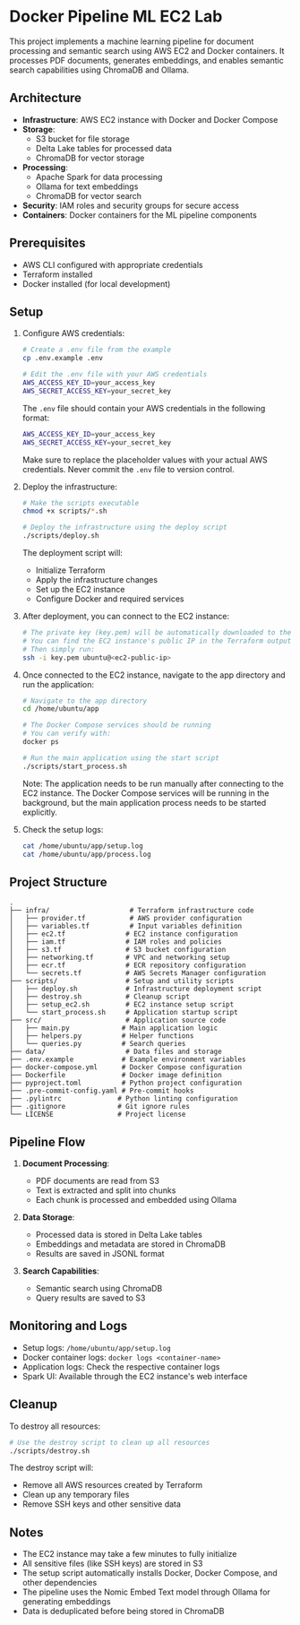 # Docker Pipeline ML EC2 Lab

This project implements a machine learning pipeline for document processing and semantic search using AWS EC2 and Docker containers. It processes PDF documents, generates embeddings, and enables semantic search capabilities using ChromaDB and Ollama.

## Architecture

- **Infrastructure**: AWS EC2 instance with Docker and Docker Compose
- **Storage**: 
  - S3 bucket for file storage
  - Delta Lake tables for processed data
  - ChromaDB for vector storage
- **Processing**: 
  - Apache Spark for data processing
  - Ollama for text embeddings
  - ChromaDB for vector search
- **Security**: IAM roles and security groups for secure access
- **Containers**: Docker containers for the ML pipeline components

## Prerequisites

- AWS CLI configured with appropriate credentials
- Terraform installed
- Docker installed (for local development)

## Setup

1. Configure AWS credentials:
   ```bash
   # Create a .env file from the example
   cp .env.example .env
   
   # Edit the .env file with your AWS credentials
   AWS_ACCESS_KEY_ID=your_access_key
   AWS_SECRET_ACCESS_KEY=your_secret_key
   ```

   The `.env` file should contain your AWS credentials in the following format:
   ```bash
   AWS_ACCESS_KEY_ID=your_access_key
   AWS_SECRET_ACCESS_KEY=your_secret_key
   ```

   Make sure to replace the placeholder values with your actual AWS credentials. Never commit the `.env` file to version control.

2. Deploy the infrastructure:
   ```bash
   # Make the scripts executable
   chmod +x scripts/*.sh

   # Deploy the infrastructure using the deploy script
   ./scripts/deploy.sh
   ```

   The deployment script will:
   - Initialize Terraform
   - Apply the infrastructure changes
   - Set up the EC2 instance
   - Configure Docker and required services

3. After deployment, you can connect to the EC2 instance:
   ```bash
   # The private key (key.pem) will be automatically downloaded to the root of this repository
   # You can find the EC2 instance's public IP in the Terraform output after deployment
   # Then simply run:
   ssh -i key.pem ubuntu@<ec2-public-ip>
   ```

4. Once connected to the EC2 instance, navigate to the app directory and run the application:
   ```bash
   # Navigate to the app directory
   cd /home/ubuntu/app

   # The Docker Compose services should be running
   # You can verify with:
   docker ps

   # Run the main application using the start script
   ./scripts/start_process.sh
   ```

   Note: The application needs to be run manually after connecting to the EC2 instance. The Docker Compose services will be running in the background, but the main application process needs to be started explicitly.

5. Check the setup logs:
   ```bash
   cat /home/ubuntu/app/setup.log
   cat /home/ubuntu/app/process.log
   ```

## Project Structure

```
.
├── infra/                    # Terraform infrastructure code
│   ├── provider.tf           # AWS provider configuration
│   ├── variables.tf          # Input variables definition
│   ├── ec2.tf               # EC2 instance configuration
│   ├── iam.tf               # IAM roles and policies
│   ├── s3.tf                # S3 bucket configuration
│   ├── networking.tf        # VPC and networking setup
│   ├── ecr.tf               # ECR repository configuration
│   └── secrets.tf           # AWS Secrets Manager configuration
├── scripts/                 # Setup and utility scripts
│   ├── deploy.sh            # Infrastructure deployment script
│   ├── destroy.sh           # Cleanup script
│   ├── setup_ec2.sh         # EC2 instance setup script
│   └── start_process.sh     # Application startup script
├── src/                     # Application source code
│   ├── main.py             # Main application logic
│   ├── helpers.py          # Helper functions
│   └── queries.py          # Search queries
├── data/                    # Data files and storage
├── .env.example            # Example environment variables
├── docker-compose.yml      # Docker Compose configuration
├── Dockerfile              # Docker image definition
├── pyproject.toml          # Python project configuration
├── .pre-commit-config.yaml # Pre-commit hooks
├── .pylintrc              # Python linting configuration
├── .gitignore             # Git ignore rules
└── LICENSE                # Project license
```

## Pipeline Flow

1. **Document Processing**:
   - PDF documents are read from S3
   - Text is extracted and split into chunks
   - Each chunk is processed and embedded using Ollama

2. **Data Storage**:
   - Processed data is stored in Delta Lake tables
   - Embeddings and metadata are stored in ChromaDB
   - Results are saved in JSONL format

3. **Search Capabilities**:
   - Semantic search using ChromaDB
   - Query results are saved to S3

## Monitoring and Logs

- Setup logs: `/home/ubuntu/app/setup.log`
- Docker container logs: `docker logs <container-name>`
- Application logs: Check the respective container logs
- Spark UI: Available through the EC2 instance's web interface

## Cleanup

To destroy all resources:
```bash
# Use the destroy script to clean up all resources
./scripts/destroy.sh
```

The destroy script will:
- Remove all AWS resources created by Terraform
- Clean up any temporary files
- Remove SSH keys and other sensitive data

## Notes

- The EC2 instance may take a few minutes to fully initialize
- All sensitive files (like SSH keys) are stored in S3
- The setup script automatically installs Docker, Docker Compose, and other dependencies
- The pipeline uses the Nomic Embed Text model through Ollama for generating embeddings
- Data is deduplicated before being stored in ChromaDB
